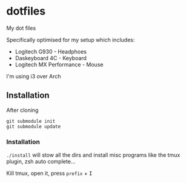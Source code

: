 # dotfiles
My dot files

Specifically optimised for my setup which includes:

* Logitech G930 - Headphoes 
* Daskeyboard 4C - Keyboard
* Logitech MX Performance - Mouse

I'm using i3 over Arch

## Installation

After cloning
```
git submodule init
git submodule update
```

### Installation
```./install``` will stow all the dirs and install misc programs like the tmux plugin, zsh auto complete...

Kill tmux, open it, press `prefix` + <kbd>I</kbd> 
